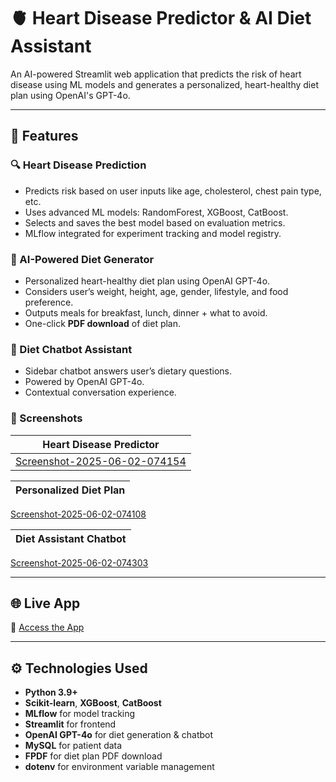# 🫀 Heart Disease Predictor & AI Diet Assistant

An AI-powered Streamlit web application that predicts the risk of heart disease using ML models and generates a personalized, heart-healthy diet plan using OpenAI's GPT-4o.

---

## 📌 Features

### 🔍 Heart Disease Prediction
- Predicts risk based on user inputs like age, cholesterol, chest pain type, etc.
- Uses advanced ML models: RandomForest, XGBoost, CatBoost.
- Selects and saves the best model based on evaluation metrics.
- MLflow integrated for experiment tracking and model registry.

### 🥗 AI-Powered Diet Generator
- Personalized heart-healthy diet plan using OpenAI GPT-4o.
- Considers user’s weight, height, age, gender, lifestyle, and food preference.
- Outputs meals for breakfast, lunch, dinner + what to avoid.
- One-click **PDF download** of diet plan.

### 💬 Diet Chatbot Assistant
- Sidebar chatbot answers user’s dietary questions.
- Powered by OpenAI GPT-4o.
- Contextual conversation experience.

### 📸 Screenshots

| Heart Disease Predictor |
|-------------------------|
| [Screenshot-2025-06-02-074154](https://github.com/user-attachments/assets/b70c4e38-0ab6-4368-a248-348351cab3db)

|Personalized Diet Plan |
|-------------------------|
[Screenshot-2025-06-02-074108](https://github.com/user-attachments/assets/eef71d7a-f9a0-411e-8cf4-84407374ebe1)

| Diet Assistant Chatbot |
|-------------------------|
[Screenshot-2025-06-02-074303](https://github.com/user-attachments/assets/3d2d62d0-7ee2-4004-85d0-748feac111f6)

---

## 🌐 Live App

🔗 [Access the App](https://your-deployed-app-link.com)

---

## ⚙️ Technologies Used

- **Python 3.9+**
- **Scikit-learn**, **XGBoost**, **CatBoost**
- **MLflow** for model tracking
- **Streamlit** for frontend
- **OpenAI GPT-4o** for diet generation & chatbot
- **MySQL** for patient data
- **FPDF** for diet plan PDF download
- **dotenv** for environment variable management



